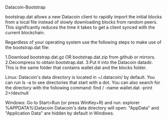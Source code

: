 Datacoin-Bootstrap


bootstrap.dat allows a new Datacoin client to rapidly import the initial blocks from a local file instead of slowly downloading blocks from random peers. This significantly reduces the time it takes to get a client synced with the current blockchain.

Regardless of your operating system use the following steps to make use of the bootstrap.dat file:

1.Download bootstrap.dat.gz OR bootstrap.dat.zip from github or mirrors. 
2.Decompress to obtain bootstrap.dat. 
3.Put it into the Datacoin datadir. This is the same folder that contains wallet.dat and the blocks folder.

Linux: Datacoin's data directory is located in ~/.datacoin/ by default. You can run ls -a to see directories that start with a dot. You can also search for the directory with the following command: find / -name wallet.dat -print 2>/dev/null

Windows: Go to Start>Run (or press WinKey+R) and run: explorer %APPDATA%\Datacoin Datacoin's data directory will open. "AppData" and "Application Data" are hidden by default in Windows.

